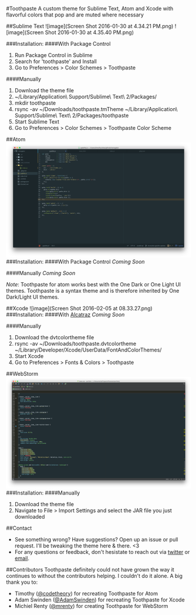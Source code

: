 #Toothpaste
A custom theme for Sublime Text, Atom and Xcode with flavorful colors that pop and are muted where necessary

##Sublime Text
![image](Screen Shot 2016-01-30 at 4.34.21 PM.png)
![image](Screen Shot 2016-01-30 at 4.35.40 PM.png)

###Installation:
####With Package Control
1. Run Package Control in Sublime
2. Search for 'toothpaste' and Install
3. Go to Preferences > Color Schemes > Toothpaste

####Manually
1. Download the theme file
2. ~/Library/Application\ Support/Sublime\ Text\ 2/Packages/
3. mkdir toothpaste
4. rsync -av ~/Downloads/toothpaste.tmTheme ~/Library/Application\ Support/Sublime\ Text\ 2/Packages/toothpaste
5. Start Sublime Text
6. Go to Preferences > Color Schemes > Toothpaste Color Scheme

##Atom
![image](toothpaste_atom_screenshot.png)
###Installation:
####With Package Control
*Coming Soon*

####Manually
*Coming Soon*

*Note*: Toothpaste for atom works best with the One Dark or One Light UI themes. Toothpaste is a syntax theme and is therefore inherited by One Dark/Light UI themes.

##Xcode
![image](Screen Shot 2016-02-05 at 08.33.27.png)
###Installation:
####With [Alcatraz](http://alcatraz.io)
*Coming Soon*

####Manually
1. Download the dvtcolortheme file
2. rsync -av ~/Downloads/toothpaste.dvtcolortheme ~/Library/Developer/Xcode/UserData/FontAndColorThemes/
3. Start Xcode
4. Go to Preferences > Fonts & Colors > Toothpaste

##WebStorm
![image](toothpaste_webstorm_screenshot.png)
###Installation:
####Manually
1. Download the theme file
2. Navigate to File > Import Settings and select the JAR file you just downloaded

##Contact
- See something wrong? Have suggestions? Open up an issue or pull request. I'll be tweaking the theme here & there. <3
- For any questions or feedback, don't hesistate to reach out via [twitter](http://twitter.com/imcatnoone) or [email](mailto:hello@heyimcat.com).

##Contributors
Toothpaste definitely could not have grown the way it continues to without the contributors helping. I couldn't do it alone. A big thank you to:

- Timothy ([@codetheory](http://twitter.com/@codetheory)) for recreating Toothpaste for Atom
- Adam Swinden ([@AdamSwinden](https://twitter.com/adamswinden)) for recreating Toothpaste for Xcode
- Michiel Renty ([@mrenty](https://twitter.com/mrenty)) for creating Toothpaste for WebStorm